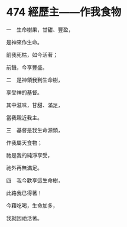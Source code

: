 # 474 經歷主——作我食物

一　生命樹果，甘甜、豐盈，

是神來作生命。

前我死枯，如今活著；

前饑，今享豐盛。

二　是神領我到生命樹，

享受神的基督。

其中滋味，甘甜、滿足，

當我親近我主。

三　基督是我生命源頭，

作我屬天食物；

祂是我的純淨享受，

祂外再無滿足。

四　我今歡享這生命樹，

此路我已得著！

今藉吃喝，生命加多，

我就因祂活著。

